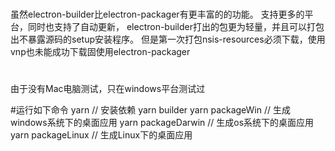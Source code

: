 #
虽然electron-builder比electron-packager有更丰富的的功能。
支持更多的平台，同时也支持了自动更新，
electron-builder打出的包更为轻量，并且可以打包出不暴露源码的setup安装程序。
但是第一次打包nsis-resources必须下载，使用vnp也未能成功下载固使用electron-packager

#
由于没有Mac电脑测试，只在windows平台测试过

#运行如下命令
yarn // 安装依赖
yarn builder
yarn packageWin // 生成windows系统下的桌面应用
yarn packageDarwin // 生成os系统下的桌面应用
yarn packageLinux // 生成Linux下的桌面应用
